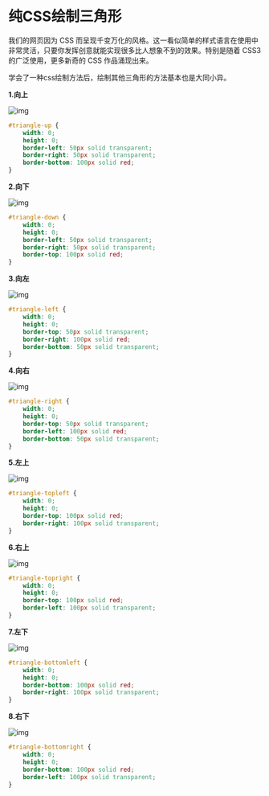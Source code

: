 # 纯CSS绘制三角形



我们的网页因为 CSS 而呈现千变万化的风格。这一看似简单的样式语言在使用中非常灵活，只要你发挥创意就能实现很多比人想象不到的效果。特别是随着 CSS3 的广泛使用，更多新奇的 CSS 作品涌现出来。

学会了一种css绘制方法后，绘制其他三角形的方法基本也是大同小异。

**1.向上**

![img](http://www.hello-ui.com/Uploads/image/20160921/20160921214754_75811.jpg)

```css
#triangle-up {
    width: 0;
    height: 0;
    border-left: 50px solid transparent;
    border-right: 50px solid transparent;
    border-bottom: 100px solid red;
}
```

**2.向下**

![img](http://www.hello-ui.com/Uploads/image/20160921/20160921214826_10629.jpg)

```css
#triangle-down {
    width: 0;
    height: 0;
    border-left: 50px solid transparent;
    border-right: 50px solid transparent;
    border-top: 100px solid red;
}
```

**3.向左**

![img](http://www.hello-ui.com/Uploads/image/20160921/20160921214847_52721.jpg)

```css
#triangle-left {
    width: 0;
    height: 0;
    border-top: 50px solid transparent;
    border-right: 100px solid red;
    border-bottom: 50px solid transparent;
}
```

**4.向右**

![img](http://www.hello-ui.com/Uploads/image/20160921/20160921214904_77183.jpg)

```css
#triangle-right {
    width: 0;
    height: 0;
    border-top: 50px solid transparent;
    border-left: 100px solid red;
    border-bottom: 50px solid transparent;
}
```

**5.左上**

![img](http://www.hello-ui.com/Uploads/image/20160921/20160921214937_96503.jpg)

```css
#triangle-topleft {
    width: 0;
    height: 0;
    border-top: 100px solid red;
    border-right: 100px solid transparent;
}
```

**6.右上**

![img](http://www.hello-ui.com/Uploads/image/20160921/20160921215008_28301.jpg)

```css
#triangle-topright {
    width: 0;
    height: 0;
    border-top: 100px solid red;
    border-left: 100px solid transparent; 
}
```

**7.左下**

![img](http://www.hello-ui.com/Uploads/image/20160921/20160921215031_42793.jpg)

```css
#triangle-bottomleft {
    width: 0;
    height: 0;
    border-bottom: 100px solid red;
    border-right: 100px solid transparent;
}
```

**8.右下**

![img](http://www.hello-ui.com/Uploads/image/20160921/20160921215049_92522.jpg)

```css
#triangle-bottomright {
    width: 0;
    height: 0;
    border-bottom: 100px solid red;
    border-left: 100px solid transparent;
}
```